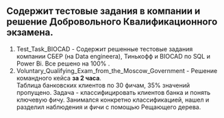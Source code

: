 ## Содержит тестовые задания в компании и решение Добровольного Квалификационного экзамена.

1) Test_Task_BIOCAD -  Содержит решенные тестовые задания компании СБЕР (на Data engineera), Тинькофф и BIOCAD по SQL и Power Bi. Все решено на 100% .
2) Voluntary_Qualifying_Exam_from_the_Moscow_Government - Решение командного кейса __за 2 часа__.  
Таблица банковских клиентов по 30 фичам, 35% значений пропущено. Задача - классифицировать клиентов банка и понять ключевую фичу. Занимался конкретно классификацией, нашел и разделил наблюдения и фичи с помощью Рещающего дерева.
